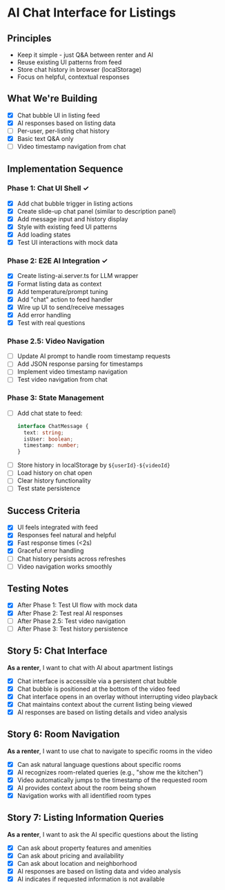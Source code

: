 # AI Chat Interface for Listings

## Principles
- Keep it simple - just Q&A between renter and AI
- Reuse existing UI patterns from feed
- Store chat history in browser (localStorage)
- Focus on helpful, contextual responses

## What We're Building
- [x] Chat bubble UI in listing feed
- [x] AI responses based on listing data
- [ ] Per-user, per-listing chat history
- [x] Basic text Q&A only
- [ ] Video timestamp navigation from chat

## Implementation Sequence

### Phase 1: Chat UI Shell ✓
- [x] Add chat bubble trigger in listing actions
- [x] Create slide-up chat panel (similar to description panel)
- [x] Add message input and history display
- [x] Style with existing feed UI patterns
- [x] Add loading states
- [x] Test UI interactions with mock data

### Phase 2: E2E AI Integration ✓
- [x] Create listing-ai.server.ts for LLM wrapper
- [x] Format listing data as context
- [x] Add temperature/prompt tuning
- [x] Add "chat" action to feed handler
- [x] Wire up UI to send/receive messages
- [x] Add error handling
- [x] Test with real questions

### Phase 2.5: Video Navigation
- [ ] Update AI prompt to handle room timestamp requests
- [ ] Add JSON response parsing for timestamps
- [ ] Implement video timestamp navigation
- [ ] Test video navigation from chat

### Phase 3: State Management
- [ ] Add chat state to feed:
  ```typescript
  interface ChatMessage {
    text: string;
    isUser: boolean;
    timestamp: number;
  }
  ```
- [ ] Store history in localStorage by `${userId}-${videoId}`
- [ ] Load history on chat open
- [ ] Clear history functionality
- [ ] Test state persistence

## Success Criteria
- [x] UI feels integrated with feed
- [x] Responses feel natural and helpful
- [x] Fast response times (<2s)
- [x] Graceful error handling
- [ ] Chat history persists across refreshes
- [ ] Video navigation works smoothly

## Testing Notes
- [x] After Phase 1: Test UI flow with mock data
- [x] After Phase 2: Test real AI responses
- [ ] After Phase 2.5: Test video navigation
- [ ] After Phase 3: Test history persistence 

## Story 5: Chat Interface
**As a renter**, I want to chat with AI about apartment listings
- [x] Chat interface is accessible via a persistent chat bubble
- [x] Chat bubble is positioned at the bottom of the video feed
- [x] Chat interface opens in an overlay without interrupting video playback
- [x] Chat maintains context about the current listing being viewed
- [x] AI responses are based on listing details and video analysis

## Story 6: Room Navigation
**As a renter**, I want to use chat to navigate to specific rooms in the video
- [x] Can ask natural language questions about specific rooms
- [x] AI recognizes room-related queries (e.g., "show me the kitchen")
- [x] Video automatically jumps to the timestamp of the requested room
- [x] AI provides context about the room being shown
- [x] Navigation works with all identified room types

## Story 7: Listing Information Queries
**As a renter**, I want to ask the AI specific questions about the listing
- [x] Can ask about property features and amenities
- [x] Can ask about pricing and availability
- [x] Can ask about location and neighborhood
- [x] AI responses are based on listing data and video analysis
- [x] AI indicates if requested information is not available 